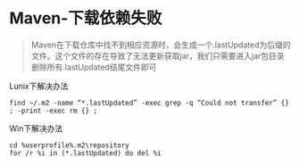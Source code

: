 # Maven-下载依赖失败



> Maven在下载仓库中找不到相应资源时，会生成一个.lastUpdated为后缀的文件。这个文件的存在导致了无法更新获取jar，我们只需要进入jar包目录删除所有.lastUpdated结尾文件即可

Lunix下解决办法

~~~shell
find ~/.m2 -name “*.lastUpdated” -exec grep -q “Could not transfer” {} ; -print -exec rm {} ;
~~~

Win下解决办法

~~~shll
cd %userprofile%.m2\repository
for /r %i in (*.lastUpdated) do del %i
~~~


